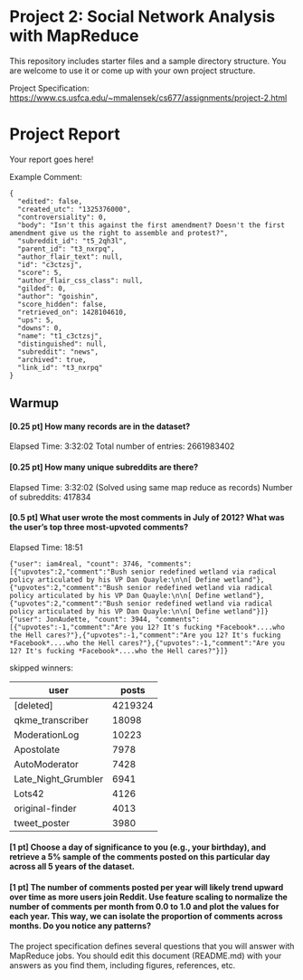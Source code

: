 # Project 2: Social Network Analysis with MapReduce

This repository includes starter files and a sample directory structure. You are welcome to use it or come up with your own project structure.

Project Specification: https://www.cs.usfca.edu/~mmalensek/cs677/assignments/project-2.html

# Project Report

Your report goes here!

Example Comment:
```
{
  "edited": false,
  "created_utc": "1325376000",
  "controversiality": 0,
  "body": "Isn't this against the first amendment? Doesn't the first amendment give us the right to assemble and protest?",
  "subreddit_id": "t5_2qh3l",
  "parent_id": "t3_nxrpq",
  "author_flair_text": null,
  "id": "c3ctzsj",
  "score": 5,
  "author_flair_css_class": null,
  "gilded": 0,
  "author": "goishin",
  "score_hidden": false,
  "retrieved_on": 1428104610,
  "ups": 5,
  "downs": 0,
  "name": "t1_c3ctzsj",
  "distinguished": null,
  "subreddit": "news",
  "archived": true,
  "link_id": "t3_nxrpq"
}
```

## Warmup

#### [0.25 pt] How many records are in the dataset?
Elapsed Time: 3:32:02
Total number of entries: 2661983402

#### [0.25 pt] How many unique subreddits are there?
Elapsed Time: 3:32:02 (Solved using same map reduce as records)
Number of subreddits: 417834

#### [0.5 pt] What user wrote the most comments in July of 2012? What was the user’s top three most-upvoted comments?
Elapsed Time: 18:51
```
{"user": iam4real, "count": 3746, "comments": [{"upvotes":2,"comment":"Bush senior redefined wetland via radical policy articulated by his VP Dan Quayle:\n\n[ Define wetland"},{"upvotes":2,"comment":"Bush senior redefined wetland via radical policy articulated by his VP Dan Quayle:\n\n[ Define wetland"},{"upvotes":2,"comment":"Bush senior redefined wetland via radical policy articulated by his VP Dan Quayle:\n\n[ Define wetland"}]}
{"user": JonAudette, "count": 3944, "comments": [{"upvotes":-1,"comment":"Are you 12? It's fucking *Facebook*....who the Hell cares?"},{"upvotes":-1,"comment":"Are you 12? It's fucking *Facebook*....who the Hell cares?"},{"upvotes":-1,"comment":"Are you 12? It's fucking *Facebook*....who the Hell cares?"}]}
```

skipped winners:

| user                	| posts   	|
|---------------------	|---------	|
| [deleted]           	| 4219324 	|
| qkme_transcriber    	| 18098   	|
| ModerationLog       	| 10223   	|
| Apostolate          	| 7978    	|
| AutoModerator       	| 7428    	|
| Late_Night_Grumbler 	| 6941    	|
| Lots42              	| 4126    	|
| original-finder     	| 4013    	|
| tweet_poster        	| 3980    	|
#### [1 pt] Choose a day of significance to you (e.g., your birthday), and retrieve a 5% sample of the comments posted on this particular day across all 5 years of the dataset.
#### [1 pt] The number of comments posted per year will likely trend upward over time as more users join Reddit. Use feature scaling to normalize the number of comments per month from 0.0 to 1.0 and plot the values for each year. This way, we can isolate the proportion of comments across months. Do you notice any patterns?


The project specification defines several questions that you will answer with MapReduce jobs. You should edit this document (README.md) with your answers as you find them, including figures, references, etc.